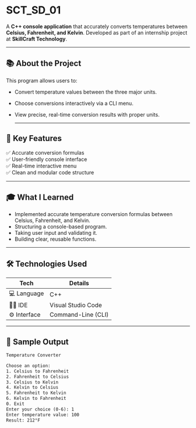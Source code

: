 # SCT_SD_01
A **C++ console application** that accurately converts temperatures between **Celsius, Fahrenheit, and Kelvin**. Developed as part of an internship project at **SkillCraft Technology**.

---

## 📚 About the Project

This program allows users to:
- Convert temperature values between the three major units.
- Choose conversions interactively via a CLI menu.
- View precise, real-time conversion results with proper units.

  ---
  
## 🎯 Key Features

✅ Accurate conversion formulas  
✅ User-friendly console interface  
✅ Real-time interactive menu  
✅ Clean and modular code structure

---

## 🎓 What I Learned

- Implemented accurate temperature conversion formulas between Celsius, Fahrenheit, and Kelvin.
- Structuring a console-based program.
- Taking user input and validating it.
- Building clear, reusable functions.

---

## 🛠️ Technologies Used

| Tech | Details |
|------|---------|
| 💻 Language | C++ |
| 🧑‍💻 IDE | Visual Studio Code |
| ⚙️ Interface | Command-Line (CLI) |

---

## 📸 Sample Output

```txt
Temperature Converter

Choose an option:
1. Celsius to Fahrenheit
2. Fahrenheit to Celsius
3. Celsius to Kelvin
4. Kelvin to Celsius
5. Fahrenheit to Kelvin
6. Kelvin to Fahrenheit
0. Exit
Enter your choice (0-6): 1
Enter temperature value: 100
Result: 212°F






